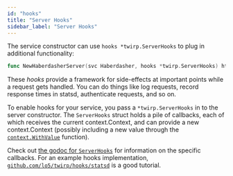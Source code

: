 ```yaml
---
id: "hooks"
title: "Server Hooks"
sidebar_label: "Server Hooks"
---
```


The service constructor can use `hooks *twirp.ServerHooks` to plug in additional
functionality:

```go
func NewHaberdasherServer(svc Haberdasher, hooks *twirp.ServerHooks) http.Handler
```

These _hooks_ provide a framework for side-effects at important points while a
request gets handled. You can do things like log requests, record response times
in statsd, authenticate requests, and so on.

To enable hooks for your service, you pass a `*twirp.ServerHooks` in to the
server constructor. The `ServerHooks` struct holds a pile of callbacks, each of
which receives the current context.Context, and can provide a new
context.Context (possibly including a new value through the
[`context.WithValue`](https://godoc.org/golang.org/x/net/context#WithValue)
function).

Check out
[the godoc for `ServerHooks`](http://godoc.org/github.com/lo5/twirp#ServerHooks)
for information on the specific callbacks. For an example hooks implementation,
[`github.com/lo5/twirp/hooks/statsd`](https://github.com/lo5/twirp/blob/master/hooks/statsd/)
is a good tutorial.
